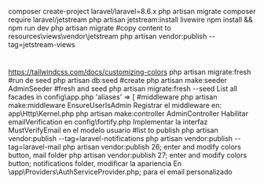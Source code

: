 composer create-project laravel/laravel=8.6.x
php artisan migrate
composer require laravel/jetstream
php artisan jetstream:install livewire
npm install && npm run dev
php artisan migrate
#copy content to resources\views\vendor\jetstream
php artisan vendor:publish --tag=jetstream-views
#
https://tailwindcss.com/docs/customizing-colors
php artisan migrate:fresh
#run de seed
php artisan db:seed
#create
php artisan make:seeder AdminSeeder
#fresh and seed
php artisan migrate:fresh --seed
List all facades in config\app.php 'aliases' => [
#middleware
php artisan make:middleware EnsureUserIsAdmin
Registrar el middleware en: app\Http\Kernel.php
php artisan make:controller AdminController
Habilitar emailVerification en config\fortify.php
Implementar la interfaz MustVerifyEmail en el modelo usuario
#list to publish
php artisan vendor:publish --tag=laravel-notifications
php artisan vendor:publish --tag=laravel-mail
php artisan vendor:publish
26; enter and modify colors button, mail folder
php artisan vendor:publish
27; enter and modify colors button; notifications folder, modificar la apariencia
En \app\Providers\AuthServiceProvider.php; para el email personalizado
